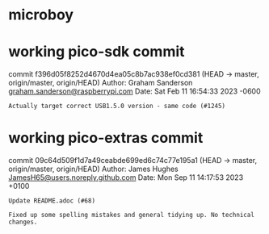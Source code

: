 # microboy

# working pico-sdk commit
commit f396d05f8252d4670d4ea05c8b7ac938ef0cd381 (HEAD -> master, origin/master, origin/HEAD)
Author: Graham Sanderson <graham.sanderson@raspberrypi.com>
Date:   Sat Feb 11 16:54:33 2023 -0600

    Actually target correct USB1.5.0 version - same code (#1245)

# working pico-extras commit
commit 09c64d509f1d7a49ceabde699ed6c74c77e195a1 (HEAD -> master, origin/master, origin/HEAD)
Author: James Hughes <JamesH65@users.noreply.github.com>
Date:   Mon Sep 11 14:17:53 2023 +0100

    Update README.adoc (#68)
    
    Fixed up some spelling mistakes and general tidying up. No technical changes.
